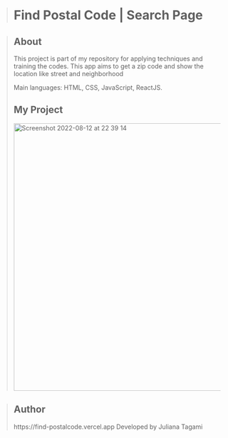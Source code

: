 ><h1>Find Postal Code | Search Page</h1>
>


><h2>About</h2>
>This project is part of my repository for applying techniques and training the codes.
>This app aims to get a zip code and show the location like street and neighborhood
>
> Main languages: HTML, CSS, JavaScript, ReactJS.
><h2>My Project</h2>
>
><img width="601" alt="Screenshot 2022-08-12 at 22 39 14" src="https://user-images.githubusercontent.com/100166870/184448436-5d8c5ce2-7e96-4f72-991a-9364809badc4.png">

>
>
><h2>Author</h2>
>https://find-postalcode.vercel.app
>Developed by Juliana Tagami
>
>
